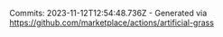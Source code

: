 Commits: 2023-11-12T12:54:48.736Z - Generated via https://github.com/marketplace/actions/artificial-grass
<br>
